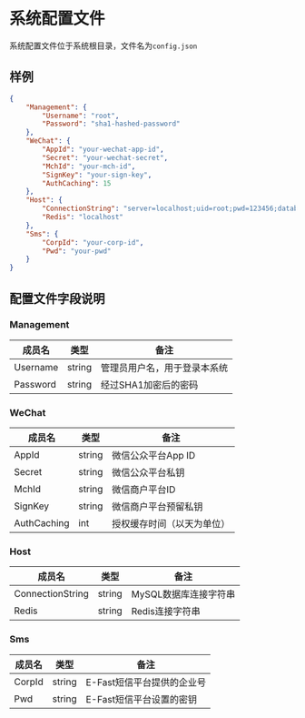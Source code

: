 # 系统配置文件

系统配置文件位于系统根目录，文件名为`config.json`

## 样例

```json
{
    "Management": {
        "Username": "root",
        "Password": "sha1-hashed-password"
    },
    "WeChat": {
        "AppId": "your-wechat-app-id",
        "Secret": "your-wechat-secret",
        "MchId": "your-mch-id",
        "SignKey": "your-sign-key",
        "AuthCaching": 15
    },
    "Host": {
        "ConnectionString": "server=localhost;uid=root;pwd=123456;database=hd_usercenter",
        "Redis": "localhost"
    },
    "Sms": {
        "CorpId": "your-corp-id",
        "Pwd": "your-pwd"
    }
}
```

## 配置文件字段说明

### Management

| 成员名 | 类型 | 备注 |
|--------|-----|------|
| Username | string | 管理员用户名，用于登录本系统 |
| Password | string | 经过SHA1加密后的密码 |

### WeChat

| 成员名 | 类型 | 备注 |
|--------|-----|------|
| AppId | string | 微信公众平台App ID |
| Secret | string | 微信公众平台私钥 |
| MchId | string | 微信商户平台ID |
| SignKey | string | 微信商户平台预留私钥 |
| AuthCaching | int | 授权缓存时间（以天为单位） |

### Host

| 成员名 | 类型 | 备注 |
|--------|-----|------|
| ConnectionString | string | MySQL数据库连接字符串 |
| Redis | string | Redis连接字符串 |

### Sms

| 成员名 | 类型 | 备注 |
|--------|-----|------|
| CorpId | string | E-Fast短信平台提供的企业号 |
| Pwd | string | E-Fast短信平台设置的密钥 |